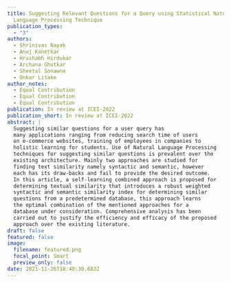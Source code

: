 ```yaml
---
title: Suggesting Relevant Questions for a Query using Statistical Natural
  Language Processing Technique
publication_types:
  - "3"
authors:
  - Shrinivas Nayak
  - Anuj Kanetkar
  - Hrushabh Hirdukar
  - Archana Ghotkar
  - Sheetal Sonawne
  - Onkar Litake
author_notes:
  - Equal Contribution
  - Equal Contribution
  - Equal Contribution
publication: In review at ICEI-2022
publication_short: In review at ICEI-2022
abstract: |
  Suggesting similar questions for a user query has
  many applications ranging from reducing search time of users
  on e-commerce websites, training of employees in companies to
  holistic learning for students. Use of Natural Language Processing
  techniques for suggesting similar questions is prevalent over the
  existing architecture. Mainly two approaches are studied for
  finding text similarity namely syntactic and semantic, however
  each has its draw-backs and fail to provide the desired outcome.
  In this article, a self-learning combined approach is proposed for
  determining textual similarity that introduces a robust weighted
  syntactic and semantic similarity index for determining similar
  questions from a predetermined database, this approach learns
  the optimal combination of the mentioned approaches for a
  database under consideration. Comprehensive analysis has been
  carried out to justify the efficiency and efficacy of the proposed
  approach over the existing literature.
draft: false
featured: false
image:
  filename: featured.png
  focal_point: Smart
  preview_only: false
date: 2021-11-26T18:40:30.683Z
---
```

